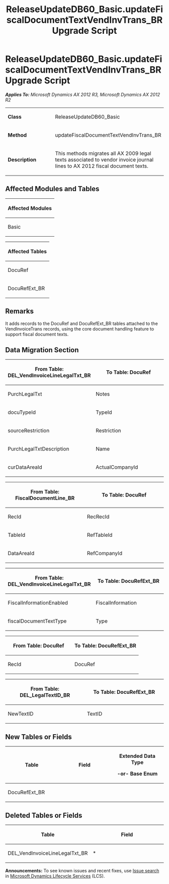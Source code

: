 ﻿---
title: ReleaseUpdateDB60_Basic.updateFiscalDocumentTextVendInvTrans_BR Upgrade Script
TOCTitle: ReleaseUpdateDB60_Basic.updateFiscalDocumentTextVendInvTrans_BR Upgrade Script
ms:assetid: 15790262-4b48-79ea-b221-b7d1180be4a2
ms:mtpsurl: https://msdn.microsoft.com/en-us/library/JJ718536(v=AX.60)
ms:contentKeyID: 49706815
ms.date: 05/18/2015
mtps_version: v=AX.60
---

# ReleaseUpdateDB60\_Basic.updateFiscalDocumentTextVendInvTrans\_BR Upgrade Script 


_**Applies To:** Microsoft Dynamics AX 2012 R3, Microsoft Dynamics AX 2012 R2_

<table>
<colgroup>
<col style="width: 50%" />
<col style="width: 50%" />
</colgroup>
<tbody>
<tr class="odd">
<td><p><strong>Class</strong></p></td>
<td><p>ReleaseUpdateDB60_Basic</p></td>
</tr>
<tr class="even">
<td><p><strong>Method</strong></p></td>
<td><p>updateFiscalDocumentTextVendInvTrans_BR</p></td>
</tr>
<tr class="odd">
<td><p><strong>Description</strong></p></td>
<td><p>This methods migrates all AX 2009 legal texts associated to vendor invoice journal lines to AX 2012 fiscal document texts.</p></td>
</tr>
</tbody>
</table>


## Affected Modules and Tables

<table>
<colgroup>
<col style="width: 100%" />
</colgroup>
<thead>
<tr class="header">
<th><p>Affected Modules</p></th>
</tr>
</thead>
<tbody>
<tr class="odd">
<td><p>Basic</p></td>
</tr>
</tbody>
</table>


<table>
<colgroup>
<col style="width: 100%" />
</colgroup>
<thead>
<tr class="header">
<th><p>Affected Tables</p></th>
</tr>
</thead>
<tbody>
<tr class="odd">
<td><p>DocuRef</p></td>
</tr>
<tr class="even">
<td><p>DocuRefExt_BR</p></td>
</tr>
</tbody>
</table>


## Remarks

It adds records to the DocuRef and DocuRefExt\_BR tables attached to the VendInvoiceTrans records, using the core document handling feature to support fiscal document texts.

## Data Migration Section

<table>
<colgroup>
<col style="width: 50%" />
<col style="width: 50%" />
</colgroup>
<thead>
<tr class="header">
<th><p>From Table: DEL_VendInvoiceLineLegalTxt_BR</p></th>
<th><p>To Table: DocuRef</p></th>
</tr>
</thead>
<tbody>
<tr class="odd">
<td><p>PurchLegalTxt</p></td>
<td><p>Notes</p></td>
</tr>
<tr class="even">
<td><p>docuTypeId</p></td>
<td><p>TypeId</p></td>
</tr>
<tr class="odd">
<td><p>sourceRestriction</p></td>
<td><p>Restriction</p></td>
</tr>
<tr class="even">
<td><p>PurchLegalTxtDescription</p></td>
<td><p>Name</p></td>
</tr>
<tr class="odd">
<td><p>curDataAreaId</p></td>
<td><p>ActualCompanyId</p></td>
</tr>
</tbody>
</table>


<table>
<colgroup>
<col style="width: 50%" />
<col style="width: 50%" />
</colgroup>
<thead>
<tr class="header">
<th><p>From Table: FiscalDocumentLine_BR</p></th>
<th><p>To Table: DocuRef</p></th>
</tr>
</thead>
<tbody>
<tr class="odd">
<td><p>RecId</p></td>
<td><p>RecRecId</p></td>
</tr>
<tr class="even">
<td><p>TableId</p></td>
<td><p>RefTableId</p></td>
</tr>
<tr class="odd">
<td><p>DataAreaId</p></td>
<td><p>RefCompanyId</p></td>
</tr>
</tbody>
</table>


<table>
<colgroup>
<col style="width: 50%" />
<col style="width: 50%" />
</colgroup>
<thead>
<tr class="header">
<th><p>From Table: DEL_VendInvoiceLineLegalTxt_BR</p></th>
<th><p>To Table: DocuRefExt_BR</p></th>
</tr>
</thead>
<tbody>
<tr class="odd">
<td><p>FiscalInformationEnabled</p></td>
<td><p>FiscalInformation</p></td>
</tr>
<tr class="even">
<td><p>fiscalDocumentTextType</p></td>
<td><p>Type</p></td>
</tr>
</tbody>
</table>


<table>
<colgroup>
<col style="width: 50%" />
<col style="width: 50%" />
</colgroup>
<thead>
<tr class="header">
<th><p>From Table: DocuRef</p></th>
<th><p>To Table: DocuRefExt_BR</p></th>
</tr>
</thead>
<tbody>
<tr class="odd">
<td><p>RecId</p></td>
<td><p>DocuRef</p></td>
</tr>
</tbody>
</table>


<table>
<colgroup>
<col style="width: 50%" />
<col style="width: 50%" />
</colgroup>
<thead>
<tr class="header">
<th><p>From Table: DEL_LegalTextID_BR</p></th>
<th><p>To Table: DocuRefExt_BR</p></th>
</tr>
</thead>
<tbody>
<tr class="odd">
<td><p>NewTextID</p></td>
<td><p>TextID</p></td>
</tr>
</tbody>
</table>


## New Tables or Fields

<table>
<colgroup>
<col style="width: 33%" />
<col style="width: 33%" />
<col style="width: 33%" />
</colgroup>
<thead>
<tr class="header">
<th><p>Table</p></th>
<th><p>Field</p></th>
<th><p>Extended Data Type</p>
<p>-or- Base Enum</p></th>
</tr>
</thead>
<tbody>
<tr class="odd">
<td><p>DocuRefExt_BR</p></td>
<td><p></p></td>
<td><p></p></td>
</tr>
</tbody>
</table>


## Deleted Tables or Fields

<table>
<colgroup>
<col style="width: 50%" />
<col style="width: 50%" />
</colgroup>
<thead>
<tr class="header">
<th><p>Table</p></th>
<th><p>Field</p></th>
</tr>
</thead>
<tbody>
<tr class="odd">
<td><p>DEL_VendInvoiceLineLegalTxt_BR</p></td>
<td><p>*</p></td>
</tr>
</tbody>
</table>

  
**Announcements:** To see known issues and recent fixes, use [Issue search](http://go.microsoft.com/fwlink/?linkid=389258) in [Microsoft Dynamics Lifecycle Services](http://go.microsoft.com/fwlink/?linkid=306505) (LCS).

